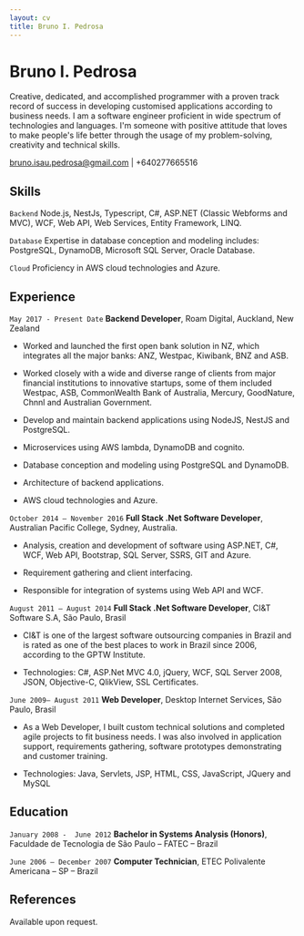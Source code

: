 ```yaml
---
layout: cv
title: Bruno I. Pedrosa 
---
```

# Bruno I. Pedrosa
Creative, dedicated, and accomplished programmer with a proven track record of success in developing customised applications according to business needs. I am a software engineer proficient in wide spectrum of technologies and languages. I'm someone with positive attitude that loves to make people's life better through the usage of my problem-solving, creativity and technical skills. 


<div id="webaddress">
<a href="bruno.isau.pedrosa@gmail.com">bruno.isau.pedrosa@gmail.com</a>
| +640277665516
</div>

## Skills

`Backend`
Node.js, NestJs, Typescript, C#, ASP.NET (Classic Webforms and MVC), WCF, Web API, Web Services, Entity Framework, LINQ.

`Database`
Expertise in database conception and modeling includes: PostgreSQL, DynamoDB, Microsoft SQL Server, Oracle Database.

`Cloud`
Proficiency in AWS cloud technologies and Azure.

## Experience

`May 2017 - Present Date`
__Backend Developer__, Roam Digital, Auckland, New Zealand

- Worked and launched the first open bank solution in NZ, which integrates all the major banks: ANZ, Westpac, Kiwibank, BNZ and ASB. 

- Worked closely with a wide and diverse range of clients from major financial institutions to innovative startups, some of them included Westpac, ASB, CommonWealth Bank of Australia, Mercury, GoodNature, Chnnl and Australian Government.

- Develop and maintain backend applications using NodeJS, NestJS and PostgreSQL.

- Microservices using AWS lambda, DynamoDB and cognito.

- Database conception and modeling using PostgreSQL and DynamoDB.

- Architecture of backend applications.

- AWS cloud technologies and Azure.

`October 2014 – November 2016`
__Full Stack .Net Software Developer__, Australian Pacific College, Sydney, Australia.

- Analysis, creation and development of software using ASP.NET, C#, WCF, Web API, Bootstrap, SQL Server, SSRS, GIT and Azure.

- Requirement gathering and client interfacing.

- Responsible for integration of systems using Web API and WCF.

`August 2011 – August 2014`
__Full Stack .Net Software Developer__, CI&T Software S.A, São Paulo, Brasil

- CI&T is one of the largest software outsourcing companies in Brazil and  is rated as one of the best places to work in Brazil since 2006, according to the GPTW Institute. 

- Technologies: C#, ASP.Net MVC 4.0, jQuery, WCF, SQL Server 2008, JSON, Objective-C, QlikView, SSL Certificates.

`June 2009– August 2011`
__Web Developer__, Desktop Internet Services, São Paulo, Brasil

- As a Web Developer, I built custom technical solutions and completed agile projects to fit business needs. I was also involved in application support, requirements gathering, software prototypes demonstrating and customer training. 

- Technologies: Java, Servlets, JSP, HTML, CSS, JavaScript, JQuery and MySQL

## Education

`January 2008 -  June 2012`
__Bachelor in Systems Analysis (Honors)__, Faculdade de Tecnologia de São Paulo – FATEC – Brazil

`June 2006 – December 2007`
__Computer Technician__, ETEC Polivalente Americana – SP – Brazil

## References
Available upon request.


<!-- ### Footer

Last updated: Jun 2021 -->


